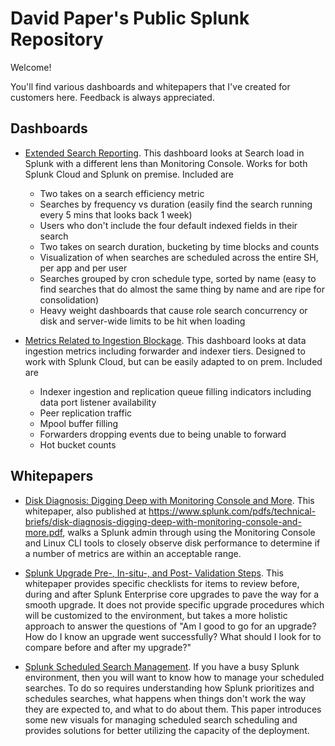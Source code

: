 # David Paper's Public Splunk Repository

Welcome! 

You'll find various dashboards and whitepapers that I've created for customers here. Feedback is always appreciated.

## Dashboards

* [Extended Search Reporting](https://github.com/dpaper-splunk/public/blob/master/dashboards/extended_search_reporting.xml). This dashboard looks at Search load in Splunk with a different lens than Monitoring Console. Works for both Splunk Cloud and Splunk on premise. Included are 

  * Two takes on a search efficiency metric
  * Searches by frequency vs duration (easily find the search running every 5 mins that looks back 1 week)
  * Users who don't include the four default indexed fields in their search
  * Two takes on search duration, bucketing by time blocks and counts
  * Visualization of when searches are scheduled across the entire SH, per app and per user
  * Searches grouped by cron schedule type, sorted by name (easy to find searches that do almost the same thing by name and are ripe for consolidation)
  * Heavy weight dashboards that cause role search concurrency or disk and server-wide limits to be hit when loading
  
* [Metrics Related to Ingestion Blockage](https://github.com/dpaper-splunk/public/blob/master/dashboards/metrics_related_to_ingestion_blockage.xml). This dashboard looks at data ingestion metrics including forwarder and indexer tiers. Designed to work with Splunk Cloud, but can be easily adapted to on prem. Included are

  * Indexer ingestion and replication queue filling indicators including data port listener availability
  * Peer replication traffic
  * Mpool buffer filling
  * Forwarders dropping events due to being unable to forward
  * Hot bucket counts

## Whitepapers

* [Disk Diagnosis: Digging Deep with Monitoring Console and More](https://github.com/dpaper-splunk/public/blob/master/whitepapers/Digging%20Deep%20into%20Disk%20Diagnoses.pdf). This whitepaper, also published at https://www.splunk.com/pdfs/technical-briefs/disk-diagnosis-digging-deep-with-monitoring-console-and-more.pdf, walks a Splunk admin through using the Monitoring Console and Linux CLI tools to closely observe disk performance to determine if a number of metrics are within an acceptable range. 

* [Splunk Upgrade Pre-, In-situ-, and Post- Validation Steps](https://github.com/dpaper-splunk/public/blob/master/whitepapers/Upgrade%20pre-%2C%20in-situ-%2C%20and%20post-%20validation%20steps.pdf). This whitepaper provides specific checklists for items to review before, during and after Splunk Enterprise core upgrades to pave the way for a smooth upgrade. It does not provide specific upgrade procedures which will be customized to the environment, but takes a more holistic approach to answer the questions of "Am I good to go for an upgrade? How do I know an upgrade went successfully? What should I look for to compare before and after my upgrade?"

* [Splunk Scheduled Search Management](https://github.com/dpaper-splunk/public/blob/master/whitepapers/Splunk%20Scheduled%20Search%20Management.pdf). If you have a busy Splunk environment, then you will want to know how to manage your scheduled searches. To do so requires understanding how Splunk prioritizes and schedules searches, what happens when things don't work the way they are expected to, and what to do about them. This paper introduces some new visuals for managing scheduled search scheduling and provides solutions for better utilizing the capacity of the deployment.

